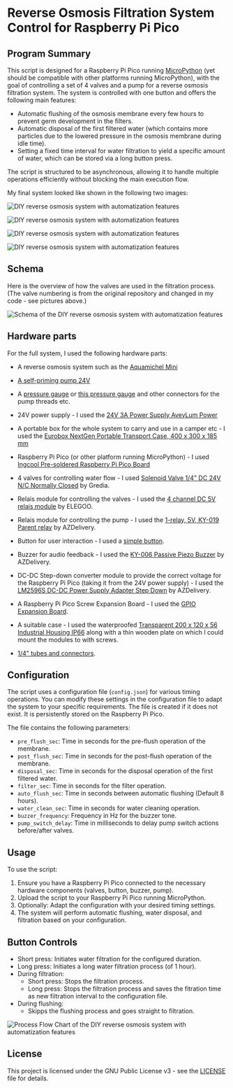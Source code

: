 # Reverse Osmosis Filtration System Control for Raspberry Pi Pico

## Program Summary

This script is designed for a Raspberry Pi Pico running [MicroPython](https://micropython.org/) 
(yet should be compatible with other platforms running MicroPython), 
with the goal of controlling a set of 4 valves and a pump for a reverse osmosis filtration system. 
The system is controlled with one button and offers the following main features:

- Automatic flushing of the osmosis membrane every few hours to prevent germ development in the filters.
- Automatic disposal of the first filtered water (which contains more particles due to the lowered pressure in the osmosis membrane during idle time).
- Setting a fixed time interval for water filtration to yield a specific amount of water, which can be stored via a long button press.

The script is structured to be asynchronous, allowing it to handle multiple operations efficiently without blocking the main execution flow.

My final system looked like shown in the following two images:

![DIY reverse osmosis system with automatization features](images/IMG_4790.jpeg)

![DIY reverse osmosis system with automatization features](images/IMG_4791.jpeg)

![DIY reverse osmosis system with automatization features](images/IMG_4792.jpeg)

![DIY reverse osmosis system with automatization features](images/IMG_4793.jpeg)


## Schema

Here is the overview of how the valves are used in the filtration process. (The valve numbering is from the original repository and changed in my code - see pictures above.)

![Schema of the DIY reverse osmosis system with automatization features](images/schema.png)


## Hardware parts

For the full system, I used the following hardware parts:
- A reverse osmosis system such as the [Aquamichel Mini](https://www.lebendiges-trinkwasser.shop/shop/aquamichel-mini-teileset/)
- [A self-priming pump 24V](https://www.lebendiges-trinkwasser.shop/shop/pumpe-selbstsaugend-24v-dc/)
- A [pressure gauge](https://www.tooler.de/catalog/product/view/id/263682/) or [this pressure gauge](https://fittingstore.de/products/einbaumanometer-mit-dreikant-frontring-waagerecht) and other connectors for the pump threads etc.
- 24V power supply - I used the [24V 3A Power Supply AveyLum Power](https://amzn.eu/d/cPehZDK)
- A portable box for the whole system to carry and use in a camper etc - I used the [Eurobox NextGen Portable Transport Case, 400 x 300 x 185 mm](https://amzn.eu/d/fMdq8dy)


- Raspberry Pi Pico (or other platform running MicroPython) - I used [Ingcool Pre-soldered Raspberry Pi Pico Board](https://amzn.eu/d/3YGQunV)
- 4 valves for controlling water flow - I used [Solenoid Valve 1/4" DC 24V N/C Normally Closed](https://amzn.eu/d/3zT5nzD) by Gredia.
- Relais module for controlling the valves - I used the [4 channel DC 5V relais module](https://amzn.eu/d/0UkmHZb) by ELEGOO.
- Relais module for controlling the pump - I used the [1-relay, 5V, KY-019 Parent relay](https://amzn.eu/d/h1QWOz9) by AZDelivery.
- Button for user interaction - I used a [simple button](https://amzn.eu/d/iUaOajc).
- Buzzer for audio feedback - I used the [KY-006 Passive Piezo Buzzer](https://amzn.eu/d/e9L0oB6) by AZDelivery.
- DC-DC Step-down converter module to provide the correct voltage for the Raspberry Pi Pico (taking it from the 24V power supply) - I used the [LM2596S DC-DC Power Supply Adapter Step Down](https://amzn.eu/d/2kVXOn0) by AZDelivery.
- A Raspberry Pi Pico Screw Expansion Board - I used the [GPIO Expansion Board](https://amzn.eu/d/49239PA).
- A suitable case - I used the waterproofed [Transparent 200 x 120 x 56 Industrial Housing IP66](https://amzn.eu/d/aowSbms) along with a thin wooden plate on which I could mount the modules to with screws.
- [1/4" tubes and connectors](https://amzn.eu/d/1vY9WBC).

## Configuration

The script uses a configuration file (`config.json`) for various timing operations. 
You can modify these settings in the configuration file to adapt the system to your specific requirements. 
The file is created if it does not exist. It is persistently stored on the Raspberry Pi Pico.

The file contains the following parameters:
- `pre_flush_sec`: Time in seconds for the pre-flush operation of the membrane.
- `post_flush_sec`: Time in seconds for the post-flush operation of the membrane.
- `disposal_sec`: Time in seconds for the disposal operation of the first filtered water.
- `filter_sec`: Time in seconds for the filter operation.
- `auto_flush_sec`: Time in seconds between automatic flushing (Default 8 hours).
- `water_clean_sec`: Time in seconds for water cleaning operation.
- `buzzer_frequency`: Frequency in Hz for the buzzer tone.
- `pump_switch_delay`: Time in milliseconds to delay pump switch actions before/after valves.

## Usage

To use the script:

1. Ensure you have a Raspberry Pi Pico connected to the necessary hardware components (valves, button, buzzer, pump).
2. Upload the script to your Raspberry Pi Pico running MicroPython.
3. Optionally: Adapt the configuration with your desired timing settings.
4. The system will perform automatic flushing, water disposal, and filtration based on your configuration.

## Button Controls

- Short press: Initiates water filtration for the configured duration.
- Long press: Initiates a long water filtration process (of 1 hour).
- During filtration:
    - Short press: Stops the filtration process.
    - Long press: Stops the filtration process and saves the fitration time as new filtration interval to the configuration file.
- During flushing:
  - Skipps the flushing process and goes straight to filtration.

![Process Flow Chart of the DIY reverse osmosis system with automatization features](images/flowchart.png)

## License

This project is licensed under the GNU Public License v3 - see the [LICENSE](LICENSE) file for details.
